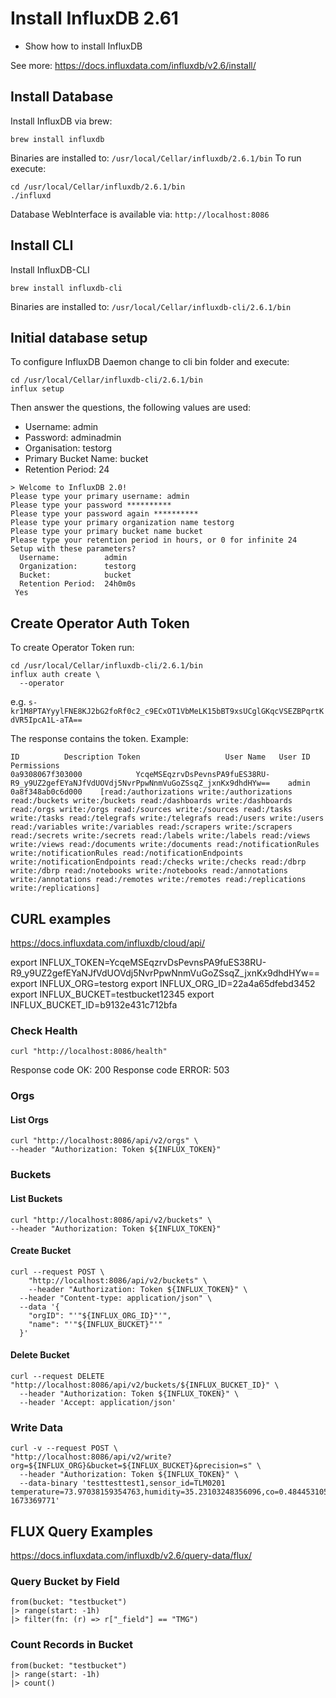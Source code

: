 # Install InfluxDB 2.61

- Show how to install InfluxDB

See more: https://docs.influxdata.com/influxdb/v2.6/install/

## Install Database

Install InfluxDB via brew:

```
brew install influxdb
```

Binaries are installed to: `/usr/local/Cellar/influxdb/2.6.1/bin`
To run execute:

```
cd /usr/local/Cellar/influxdb/2.6.1/bin
./influxd
```

Database WebInterface is available via: `http://localhost:8086`

## Install CLI

Install InfluxDB-CLI

```
brew install influxdb-cli
```

Binaries are installed to: `/usr/local/Cellar/influxdb-cli/2.6.1/bin`

## Initial database setup

To configure InfluxDB Daemon change to cli bin folder and execute:

```
cd /usr/local/Cellar/influxdb-cli/2.6.1/bin
influx setup
```

Then answer the questions, the following values are used:

- Username: admin
- Password: adminadmin
- Organisation: testorg
- Primary Bucket Name: bucket
- Retention Period: 24

```
> Welcome to InfluxDB 2.0!
Please type your primary username: admin
Please type your password **********
Please type your password again **********
Please type your primary organization name testorg
Please type your primary bucket name bucket
Please type your retention period in hours, or 0 for infinite 24
Setup with these parameters?
  Username:          admin
  Organization:      testorg
  Bucket:            bucket
  Retention Period:  24h0m0s
 Yes
```

## Create Operator Auth Token

To create Operator Token run:

```
cd /usr/local/Cellar/influxdb-cli/2.6.1/bin
influx auth create \
  --operator
```

e.g. `s-kr1M8PTAYyylFNE8KJ2bG2foRf0c2_c9ECxOT1VbMeLK15bBT9xsUCglGKqcVSEZBPqrtKdVR5IpcA1L-aTA==`

The response contains the token.
Example:

```
ID			Description	Token					User Name	User ID			Permissions
0a9308067f303000			YcqeMSEqzrvDsPevnsPA9fuES38RU-R9_y9UZ2gefEYaNJfVdUOVdj5NvrPpwNnmVuGoZSsqZ_jxnKx9dhdHYw==	admin		0a8f348ab0c6d000	[read:/authorizations write:/authorizations read:/buckets write:/buckets read:/dashboards write:/dashboards read:/orgs write:/orgs read:/sources write:/sources read:/tasks write:/tasks read:/telegrafs write:/telegrafs read:/users write:/users read:/variables write:/variables read:/scrapers write:/scrapers read:/secrets write:/secrets read:/labels write:/labels read:/views write:/views read:/documents write:/documents read:/notificationRules write:/notificationRules read:/notificationEndpoints write:/notificationEndpoints read:/checks write:/checks read:/dbrp write:/dbrp read:/notebooks write:/notebooks read:/annotations write:/annotations read:/remotes write:/remotes read:/replications write:/replications]
```

## CURL examples

https://docs.influxdata.com/influxdb/cloud/api/

export INFLUX_TOKEN=YcqeMSEqzrvDsPevnsPA9fuES38RU-R9_y9UZ2gefEYaNJfVdUOVdj5NvrPpwNnmVuGoZSsqZ_jxnKx9dhdHYw==
export INFLUX_ORG=testorg
export INFLUX_ORG_ID=22a4a65dfebd3452
export INFLUX_BUCKET=testbucket12345
export INFLUX_BUCKET_ID=b9132e431c712bfa

### Check Health

```
curl "http://localhost:8086/health"
```

Response code OK: 200
Response code ERROR: 503

### Orgs

#### List Orgs

```
curl "http://localhost:8086/api/v2/orgs" \
--header "Authorization: Token ${INFLUX_TOKEN}"
```

### Buckets

#### List Buckets

```
curl "http://localhost:8086/api/v2/buckets" \
--header "Authorization: Token ${INFLUX_TOKEN}"
```

#### Create Bucket

```
curl --request POST \
	"http://localhost:8086/api/v2/buckets" \
	--header "Authorization: Token ${INFLUX_TOKEN}" \
  --header "Content-type: application/json" \
  --data '{
    "orgID": "'"${INFLUX_ORG_ID}"'",
    "name": "'"${INFLUX_BUCKET}"'"
  }'
```

#### Delete Bucket

```
curl --request DELETE "http://localhost:8086/api/v2/buckets/${INFLUX_BUCKET_ID}" \
  --header "Authorization: Token ${INFLUX_TOKEN}" \
  --header 'Accept: application/json'
```

### Write Data

```
curl -v --request POST \
"http://localhost:8086/api/v2/write?org=${INFLUX_ORG}&bucket=${INFLUX_BUCKET}&precision=s" \
  --header "Authorization: Token ${INFLUX_TOKEN}" \
  --data-binary 'testtesttest1,sensor_id=TLM0201 temperature=73.97038159354763,humidity=35.23103248356096,co=0.48445310567793615 1673369771'
```

## FLUX Query Examples

https://docs.influxdata.com/influxdb/v2.6/query-data/flux/

### Query Bucket by Field

```
from(bucket: "testbucket")
|> range(start: -1h)
|> filter(fn: (r) => r["_field"] == "TMG")
```

### Count Records in Bucket

```
from(bucket: "testbucket")
|> range(start: -1h)
|> count()
```

